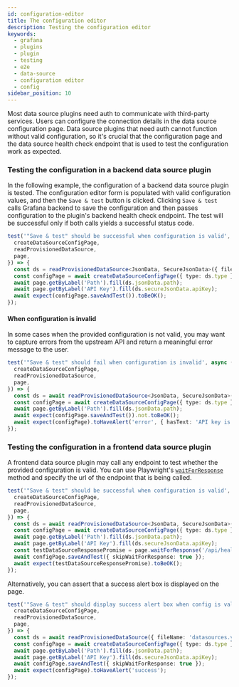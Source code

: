 ```yaml
---
id: configuration-editor
title: The configuration editor
description: Testing the configuration editor
keywords:
  - grafana
  - plugins
  - plugin
  - testing
  - e2e
  - data-source
  - configuration editor
  - config
sidebar_position: 10
---
```


Most data source plugins need auth to communicate with third-party services. Users can configure the connection details in the data source configuration page. Data source plugins that need auth cannot function without valid configuration, so it's crucial that the configuration page and the data source health check endpoint that is used to test the configuration work as expected.

### Testing the configuration in a backend data source plugin

In the following example, the configuration of a backend data source plugin is tested. The configuration editor form is populated with valid configuration values, and then the `Save & test` button is clicked. Clicking `Save & test` calls Grafana backend to save the configuration and then passes configuration to the plugin's backend health check endpoint. The test will be successful only if both calls yields a successful status code.

```ts title="configurationEditor.spec.ts"
test('"Save & test" should be successful when configuration is valid', async ({
  createDataSourceConfigPage,
  readProvisionedDataSource,
  page,
}) => {
  const ds = readProvisionedDataSource<JsonData, SecureJsonData>({ fileName: 'datasources.yaml' });
  const configPage = await createDataSourceConfigPage({ type: ds.type });
  await page.getByLabel('Path').fill(ds.jsonData.path);
  await page.getByLabel('API Key').fill(ds.secureJsonData.apiKey);
  await expect(configPage.saveAndTest()).toBeOK();
});
```

#### When configuration is invalid

In some cases when the provided configuration is not valid, you may want to capture errors from the upstream API and return a meaningful error message to the user.

```ts title="configurationEditor.spec.ts"
test('"Save & test" should fail when configuration is invalid', async ({
  createDataSourceConfigPage,
  readProvisionedDataSource,
  page,
}) => {
  const ds = await readProvisionedDataSource<JsonData, SecureJsonData>({ fileName: 'datasources.yaml' });
  const configPage = await createDataSourceConfigPage({ type: ds.type });
  await page.getByLabel('Path').fill(ds.jsonData.path);
  await expect(configPage.saveAndTest()).not.toBeOK();
  await expect(configPage).toHaveAlert('error', { hasText: 'API key is missing' });
});
```

### Testing the configuration in a frontend data source plugin

A frontend data source plugin may call any endpoint to test whether the provided configuration is valid. You can use Playwright's [`waitForResponse`](https://playwright.dev/docs/api/class-page#page-wait-for-response) method and specify the url of the endpoint that is being called.

```ts title="configurationEditor.spec.ts"
test('"Save & test" should be successful when configuration is valid', async ({
  createDataSourceConfigPage,
  readProvisionedDataSource,
  page,
}) => {
  const ds = await readProvisionedDataSource<JsonData, SecureJsonData>({ fileName: 'datasources.yaml' });
  const configPage = await createDataSourceConfigPage({ type: ds.type });
  await page.getByLabel('Path').fill(ds.jsonData.path);
  await page.getByLabel('API Key').fill(ds.secureJsonData.apiKey);
  const testDataSourceResponsePromise = page.waitForResponse('/api/health');
  await configPage.saveAndTest({ skipWaitForResponse: true });
  await expect(testDataSourceResponsePromise).toBeOK();
});
```

Alternatively, you can assert that a success alert box is displayed on the page.

```ts title="configurationEditor.spec.ts"
test('"Save & test" should display success alert box when config is valid', async ({
  createDataSourceConfigPage,
  readProvisionedDataSource,
  page,
}) => {
  const ds = await readProvisionedDataSource({ fileName: 'datasources.yaml' });
  const configPage = await createDataSourceConfigPage({ type: ds.type });
  await page.getByLabel('Path').fill(ds.jsonData.path);
  await page.getByLabel('API Key').fill(ds.secureJsonData.apiKey);
  await configPage.saveAndTest({ skipWaitForResponse: true });
  await expect(configPage).toHaveAlert('success');
});
```
